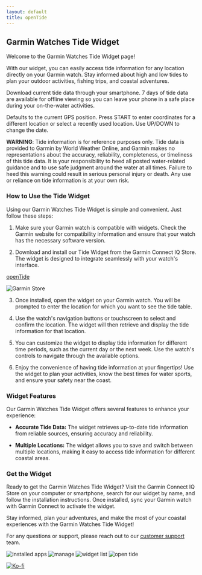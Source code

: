 ```yaml
---
layout: default
title: openTide
---
```


## Garmin Watches Tide Widget

Welcome to the Garmin Watches Tide Widget page!

 With our widget, you can easily access tide information for any location directly on your Garmin watch. Stay informed about high and low tides to plan your outdoor activities, fishing trips, and coastal adventures.

Download current tide data through your smartphone. 7 days of tide data are available for offline viewing so you can leave your phone in a safe place during your on-the-water activities.

Defaults to the current GPS position. Press START to enter coordinates for a different location or select a recently used location. Use UP/DOWN to change the date.

**WARNING**: Tide information is for reference purposes only. Tide data is provided to Garmin by World Weather Online, and Garmin makes no representations about the accuracy, reliability, completeness, or timeliness of this tide data. It is your responsibility to heed all posted water-related guidance and to use safe judgment around the water at all times. Failure to heed this warning could result in serious personal injury or death. Any use or reliance on tide information is at your own risk.


### How to Use the Tide Widget

Using our Garmin Watches Tide Widget is simple and convenient. Just follow these steps:

1. Make sure your Garmin watch is compatible with widgets. Check the Garmin website for compatibility information and ensure that your watch has the necessary software version.

2. Download and install our Tide Widget from the Garmin Connect IQ Store. The widget is designed to integrate seamlessly with your watch's interface.

[openTide](https://apps.garmin.com/en-US/apps/3d3120d7-1629-4f27-b39c-6e8377d22bc3)

![Garmin Store](/images/appStore.png)

3. Once installed, open the widget on your Garmin watch. You will be prompted to enter the location for which you want to see the tide table.

4. Use the watch's navigation buttons or touchscreen to select and confirm the location. The widget will then retrieve and display the tide information for that location.

5. You can customize the widget to display tide information for different time periods, such as the current day or the next week. Use the watch's controls to navigate through the available options.

6. Enjoy the convenience of having tide information at your fingertips! Use the widget to plan your activities, know the best times for water sports, and ensure your safety near the coast.

### Widget Features

Our Garmin Watches Tide Widget offers several features to enhance your experience:

- **Accurate Tide Data:** The widget retrieves up-to-date tide information from reliable sources, ensuring accuracy and reliability.

- **Multiple Locations:** The widget allows you to save and switch between multiple locations, making it easy to access tide information for different coastal areas.

### Get the Widget

Ready to get the Garmin Watches Tide Widget? Visit the Garmin Connect IQ Store on your computer or smartphone, search for our widget by name, and follow the installation instructions. Once installed, sync your Garmin watch with Garmin Connect to activate the widget.

Stay informed, plan your adventures, and make the most of your coastal experiences with the Garmin Watches Tide Widget!

For any questions or support, please reach out to our [customer support](/contact) team.


![installed apps](/images/installedApps.png)
![manage](/images/manageWatche.png)
![widget list](/images/widgetList.png)
![open tide](/images/openTide_widget.png)

[![Ko-fi](https://ko-fi.com/path/to/ko-fi-image)](https://ko-fi.com/vald70)


